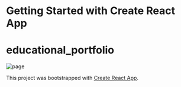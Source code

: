 # Getting Started with Create React App
# educational_portfolio

<img src='https://user-images.githubusercontent.com/115362203/229029023-d2491749-2511-41c7-b1b5-ea8f861b51f2.png' alt='page'/>

This project was bootstrapped with [Create React App](https://github.com/facebook/create-react-app).
